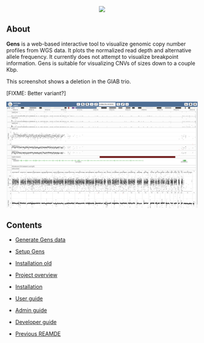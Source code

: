 <p align="center">
  <img src="images/gens_logo_with_text.png">
</p>

## About

**Gens** is a web-based interactive tool to visualize genomic copy number profiles from WGS data. It plots the normalized read depth and alternative allele frequency. It currently does not attempt to visualize breakpoint information. Gens is suitable for visualizing CNVs of sizes down to a couple Kbp.

This screenshot shows a deletion in the GIAB trio.

[FIXME: Better variant?]

<!-- <img src="images/gens_screenshot.png"> -->
<img src="docs/img/trio_deletion.PNG">

## Contents

- [Generate Gens data](docs/generate_gens_data.md)
- [Setup Gens](docs/setup_gens.md)
- [Installation old](docs/installation_old.md)

- [Project overview](docs/overview.md)
- [Installation](docs/installation.md)
- [User guide](docs/user_guide.md)
- [Admin guide](docs/admin_guide.md)
- [Developer guide](docs/developer_guide.md)
- [Previous REAMDE](docs/old_README.md) 
